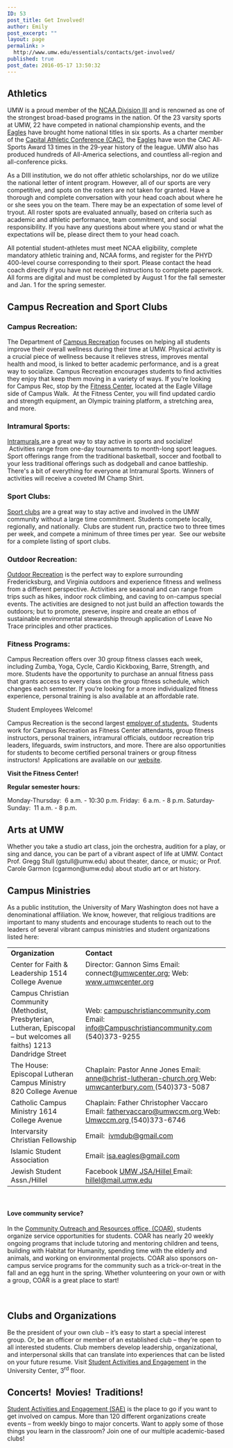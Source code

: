```yaml
---
ID: 53
post_title: Get Involved!
author: Emily
post_excerpt: ""
layout: page
permalink: >
  http://www.umw.edu/essentials/contacts/get-involved/
published: true
post_date: 2016-05-17 13:50:32
---
```

<h2>Athletics</h2>
UMW is a proud member of the <a href="http://www.ncaa.org/about?division=d3">NCAA Division III</a> and is renowned as one of the strongest broad-based programs in the nation. Of the 23 varsity sports at UMW, 22 have competed in national championship events, and the <a href="http://www.umweagles.com/landing/index">Eagles</a> have brought home national titles in six sports. As a charter member of the <a href="http://cacsports.com/landing/index">Capital Athletic Conference (CAC)</a>, the <a href="http://www.umweagles.com/landing/index">Eagles</a> have won the CAC All-Sports Award 13 times in the 29-year history of the league. UMW also has produced hundreds of All-America selections, and countless all-region and all-conference picks.

As a DIII institution, we do not offer athletic scholarships, nor do we utilize the national letter of intent program. However, all of our sports are very competitive, and spots on the rosters are not taken for granted. Have a thorough and complete conversation with your head coach about where he or she sees you on the team. There may be an expectation of some level of tryout. All roster spots are evaluated annually, based on criteria such as academic and athletic performance, team commitment, and social responsibility. If you have any questions about where you stand or what the expectations will be, please direct them to your head coach.

All potential student-athletes must meet NCAA eligibility, complete mandatory athletic training and, NCAA forms, and register for the PHYD 400-level course corresponding to their sport. Please contact the head coach directly if you have not received instructions to complete paperwork. All forms are digital and must be completed by August 1 for the fall semester and Jan. 1 for the spring semester.
<h2>Campus Recreation and Sport Clubs</h2>
<h3>Campus Recreation:</h3>
The Department of <a href="http://students.umw.edu/campusrec">Campus Recreation</a> focuses on helping all students improve their overall wellness during their time at UMW. Physical activity is a crucial piece of wellness because it relieves stress, improves mental health and mood, is linked to better academic performance, and is a great way to socialize. Campus Recreation encourages students to find activities they enjoy that keep them moving in a variety of ways. If you’re looking for Campus Rec, stop by the <a href="http://students.umw.edu/campusrec/facilities/fitness-center/">Fitness Center</a>, located at the Eagle Village side of Campus Walk.  At the Fitness Center, you will find updated cardio and strength equipment, an Olympic training platform, a stretching area, and more.
<h3>Intramural Sports:</h3>
<a href="http://students.umw.edu/campusrec/imsports/">Intramurals </a>are a great way to stay active in sports and socialize!  Activities range from one-day tournaments to month-long sport leagues.  Sport offerings range from the traditional basketball, soccer and football to your less traditional offerings such as dodgeball and canoe battleship. There's a bit of everything for everyone at Intramural Sports. Winners of activities will receive a coveted IM Champ Shirt.
<h3>Sport Clubs:</h3>
<a href="http://students.umw.edu/campusrec/sportclubs/">Sport clubs</a> are a great way to stay active and involved in the UMW community without a large time commitment. Students compete locally, regionally, and nationally.  Clubs are student run, practice two to three times per week, and compete a minimum of three times per year.  See our website for a complete listing of sport clubs.
<h3>Outdoor Recreation:</h3>
<a href="http://students.umw.edu/campusrec/outdoor-recreation/outdoor-trips/">Outdoor Recreation</a> is the perfect way to explore surrounding Fredericksburg, and Virginia outdoors and experience fitness and wellness from a different perspective. Activities are seasonal and can range from trips such as hikes, indoor rock climbing, and caving to on-campus special events. The activities are designed to not just build an affection towards the outdoors; but to promote, preserve, inspire and create an ethos of sustainable environmental stewardship through application of Leave No Trace principles and other practices.
<h3>Fitness Programs:</h3>
Campus Recreation offers over 30 group fitness classes each week, including Zumba, Yoga, Cycle, Cardio Kickboxing, Barre, Strength, and more. Students have the opportunity to purchase an annual fitness pass that grants access to every class on the group fitness schedule, which changes each semester. If you’re looking for a more individualized fitness experience, personal training is also available at an affordable rate.

Student Employees Welcome!

Campus Recreation is the second largest <a href="http://students.umw.edu/campusrec/employment/">employer of students.</a>  Students work for Campus Recreation as Fitness Center attendants, group fitness instructors, personal trainers, intramural officials, outdoor recreation trip leaders, lifeguards, swim instructors, and more. There are also opportunities for students to become certified personal trainers or group fitness instructors!  Applications are available on our <a href="https://careers.umw.edu/postings/search?utf8=%E2%9C%93&amp;query=&amp;query_v0_posted_at_date=&amp;435=&amp;440=&amp;1884=&amp;1885=&amp;1932=&amp;query_position_type_id=3&amp;commit=Search">website</a>.

<strong>Visit the Fitness Center!</strong>

<strong>Regular semester hours: </strong>

Monday-Thursday:  6 a.m. - 10:30 p.m.
Friday:  6 a.m. - 8 p.m.
Saturday-Sunday:  11 a.m. - 8 p.m.
<h2>Arts at UMW</h2>
Whether you take a studio art class, join the orchestra, audition for a play, or sing and dance, you can be part of a vibrant aspect of life at UMW. Contact Prof. Gregg Stull (gstull@umw.edu) about theater, dance, or music; or Prof. Carole Garmon (cgarmon@umw.edu) about studio art or art history.
<h2>Campus Ministries</h2>
As a public institution, the University of Mary Washington does not have a denominational affiliation. We know, however, that religious traditions are important to many students and encourage students to reach out to the leaders of several vibrant campus ministries and student organizations listed here:
<table>
<tbody>
<tr>
<td width="313"><strong>Organization</strong></td>
<td width="383"><strong>Contact</strong></td>
</tr>
<tr>
<td width="313">Center for Faith &amp; Leadership
1514 College Avenue</td>
<td width="383">Director: Gannon Sims
Email: connect@<a href="mailto:umwcenter.org">umwcenter.org</a>;
Web:   <a href="http://www.umwcenter.org/">www.umwcenter.org</a></td>
</tr>
<tr>
<td width="313">Campus Christian Community (Methodist, Presbyterian, Lutheran, Episcopal – but welcomes all faiths)
1213 Dandridge Street</td>
<td width="383">Web: <a href="http://www.campuschristiancommunity.com/index.html">campuschristiancommunity.com
</a>Email: <a href="mailto:info@Campuschristiancommunity.com">info@Campuschristiancommunity.com
</a>(540)373-9255</td>
</tr>
<tr>
<td width="313">The House: Episcopal Lutheran Campus Ministry
820 College Avenue</td>
<td width="383">Chaplain: Pastor Anne Jones
Email: <a href="mailto:anne@christ-lutheran-church.org">anne@christ-lutheran-church.org
</a>Web:  <a href="http://www.umwcanterbury.com/">umwcanterbury.com
</a>(540)373-5087</td>
</tr>
<tr>
<td width="313">Catholic Campus Ministry
1614 College Avenue</td>
<td width="383">Chaplain: Father Christopher Vaccaro
Email: <a href="mailto:fathervaccaro@umwccm.org">fathervaccaro@umwccm.org
</a>Web:  <a href="http://umwccm.org/favicon.ico">Umwccm.org
</a>(540)373-6746</td>
</tr>
<tr>
<td width="313">Intervarsity Christian Fellowship</td>
<td width="383">Email:  <a href="mailto:ivmdub@gmail.com">ivmdub@gmail.com</a></td>
</tr>
<tr>
<td width="313">Islamic Student Association</td>
<td width="383">Email: <a href="mailto:isa.eagles@gmail.com">isa.eagles@gmail.com</a></td>
</tr>
<tr>
<td width="313">Jewish Student Assn./Hillel</td>
<td width="383">Facebook <a href="https://www.facebook.com/groups/175017365898110/">UMW JSA/Hillel
</a>Email:  <a href="mailto:hillel@mail.umw.edu">hillel@mail.umw.edu</a></td>
</tr>
</tbody>
</table>
&nbsp;
<h4>Love community service?</h4>
In the <a href="http://students.umw.edu/coar/">Community Outreach and Resources office, (COAR),</a> students organize service opportunities for students. COAR has nearly 20 weekly ongoing programs that include tutoring and mentoring children and teens, building with Habitat for Humanity, spending time with the elderly and animals, and working on environmental projects. COAR also sponsors on-campus service programs for the community such as a trick-or-treat in the fall and an egg hunt in the spring. Whether volunteering on your own or with a group, COAR is a great place to start!

&nbsp;
<h2>Clubs and Organizations</h2>
Be the president of your own club – it’s easy to start a special interest group. Or, be an officer or member of an established club – they’re open to all interested students. Club members develop leadership, organizational, and interpersonal skills that can translate into experiences that can be listed on your future resume. Visit <a href="http://students.umw.edu/studentactivities/">Student Activities and Engagement</a> in the University Center, 3<sup>rd</sup> floor.
<h2>Concerts!  Movies!  Traditions!</h2>
<a href="http://students.umw.edu/studentactivities/">Student Activities and Engagement (SAE)</a> is the place to go if you want to get involved on campus. More than 120 different organizations create events – from weekly bingo to major concerts. Want to apply some of those things you learn in the classroom? Join one of our multiple academic-based clubs!